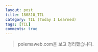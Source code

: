 ```yaml
---
layout: post
title: 180810_TIL
category: TIL (Today I Learned)
tags: [TIL]
comments: true
---
```

<!----------------- 탬플릿
>안내말
## forEach
### 설명
[MDN]()
### 문법
```javascript

```
### 예시
```javascript

```
------------------->

>poiemaweb.com을 보고 정리했습니다.